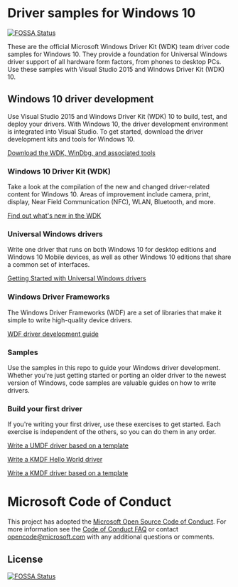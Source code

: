 # Driver samples for Windows 10
[![FOSSA Status](https://app.fossa.io/api/projects/git%2Bgithub.com%2Fdeathstrob23%2FWindows-driver-samples.svg?type=shield)](https://app.fossa.io/projects/git%2Bgithub.com%2Fdeathstrob23%2FWindows-driver-samples?ref=badge_shield)

These are the official Microsoft Windows Driver Kit (WDK) team driver code samples for Windows 10. They provide a foundation for Universal Windows driver support of all hardware form factors, from phones to desktop PCs. Use these samples with Visual Studio 2015 and Windows Driver Kit (WDK) 10.

## Windows 10 driver development
Use Visual Studio 2015 and Windows Driver Kit (WDK) 10 to build, test, and deploy your drivers. With Windows 10, the driver development environment is integrated into Visual Studio. To get started, download the driver development kits and tools for Windows 10.

[Download the WDK, WinDbg, and associated tools](https://developer.microsoft.com/en-us/windows/hardware/windows-driver-kit "Download the WDK, WinDbg, and associated tools for Windows 10")

### Windows 10 Driver Kit (WDK)
Take a look at the compilation of the new and changed driver-related content for Windows 10. Areas of improvement include camera, print, display, Near Field Communication (NFC), WLAN, Bluetooth, and more.

[Find out what's new in the WDK](https://go.microsoft.com/fwlink/p/?LinkId=528349 "Find out what's new in the WDK")

### Universal Windows drivers
Write one driver that runs on both Windows 10 for desktop editions and Windows 10 Mobile devices, as well as other Windows 10 editions that share a common set of interfaces.

[Getting Started with Universal Windows drivers](https://go.microsoft.com/fwlink/p/?LinkId=524488 "Getting Started with Universal Windows drivers")

### Windows Driver Frameworks
The Windows Driver Frameworks (WDF) are a set of libraries that make it simple to write high-quality device drivers.

[WDF driver development guide](https://go.microsoft.com/fwlink/p/?LinkId=524489 "WDF driver development guide")

### Samples
Use the samples in this repo to guide your Windows driver development. Whether you're just getting started or porting an older driver to the newest version of Windows, code samples are valuable guides on how to write drivers.

### Build your first driver
If you're writing your first driver, use these exercises to get started. Each exercise is independent of the others, so you can do them in any order.

[Write a UMDF driver based on a template](https://go.microsoft.com/fwlink/p/?LinkId=524492 "Write a UMDF driver based on a template")

[Write a KMDF Hello World driver](https://go.microsoft.com/fwlink/p/?LinkId=524493 "Write a KMDF Hello World driver")

[Write a KMDF driver based on a template](https://go.microsoft.com/fwlink/p/?LinkId=524494 "Write a KMDF driver based on a template")

# Microsoft Code of Conduct
This project has adopted the [Microsoft Open Source Code of Conduct](https://opensource.microsoft.com/codeofconduct/). For more information see the [Code of Conduct FAQ](https://opensource.microsoft.com/codeofconduct/faq/) or contact [opencode@microsoft.com](mailto:opencode@microsoft.com) with any additional questions or comments.



## License
[![FOSSA Status](https://app.fossa.io/api/projects/git%2Bgithub.com%2Fdeathstrob23%2FWindows-driver-samples.svg?type=large)](https://app.fossa.io/projects/git%2Bgithub.com%2Fdeathstrob23%2FWindows-driver-samples?ref=badge_large)